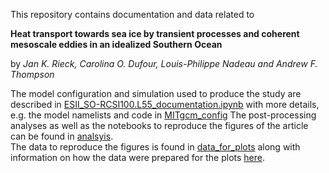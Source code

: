 This repository contains documentation and data related to  

**Heat transport towards sea ice by transient processes and coherent mesoscale eddies in an idealized Southern Ocean**  

by *Jan K. Rieck, Carolina O. Dufour, Louis-Philippe Nadeau and Andrew F. Thompson*  

The model configuration and simulation used to produce the study are described in [ESII_SO-RCSI100.L55_documentation.ipynb](ESII_SO-RCSI100.L55_documentation.ipynb) with more details, e.g. the model namelists and code in [MITgcm_config](MITgcm_config/) 
The post-processing analyses as well as the notebooks to reproduce the figures of the article can be found in [analsyis](analysis/).  
The data to reproduce the figures is found in [data_for_plots](data_for_plots/) along with information on how the data were prepared for the plots [here](data_for_plots/prepare_data_for_plots.ipynb).
